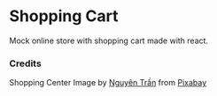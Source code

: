 # Shopping Cart

Mock online store with shopping cart made with react.

### Credits
Shopping Center Image by <a href="https://pixabay.com/users/antim_photography-12322866/?utm_source=link-attribution&utm_medium=referral&utm_campaign=image&utm_content=7340181">Nguyên Trần</a> from <a href="https://pixabay.com//?utm_source=link-attribution&utm_medium=referral&utm_campaign=image&utm_content=7340181">Pixabay</a>